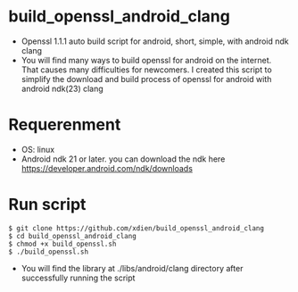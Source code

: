 # build_openssl_android_clang
- Openssl 1.1.1 auto build script for android, short, simple, with android ndk clang 
- You will find many ways to build openssl for android on the internet. That causes many difficulties for newcomers. I created this script to simplify the download and build process of openssl for android with android ndk(23) clang 
# Requerenment
- OS: linux
- Android ndk 21 or later. you can download the ndk here https://developer.android.com/ndk/downloads
# Run script
```
$ git clone https://github.com/xdien/build_openssl_android_clang
$ cd build_openssl_android_clang
$ chmod +x build_openssl.sh
$ ./build_openssl.sh
```
- You will find the library at ./libs/android/clang directory after successfully running the script 


